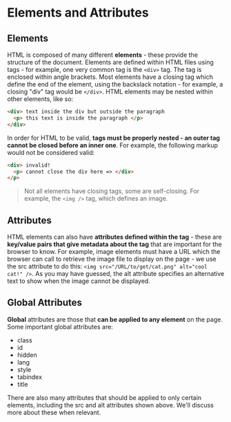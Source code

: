 # Elements and Attributes
## Elements
HTML is composed of many different **elements** - these provide the structure of the document. Elements are defined within HTML files using tags - for example, one very common tag is the `<div>` tag. The tag is enclosed within angle brackets. Most elements have a closing tag which define the end of the element, using the backslack notation - for example, a closing "div" tag would be `</div>`. HTML elements may be nested within other elements, like so:

```html
<div> text inside the div but outside the paragraph
  <p> this text is inside the paragraph </p>
</div>
```

In order for HTML to be valid, **tags must be properly nested - an outer tag cannot be closed before an inner one**. For example, the following markup would not be considered valid:

```html
<div> invalid!
  <p> cannot close the div here => </div>
</p>
```

>Not all elements have closing tags, some are self-closing. For example, the `<img />` tag, which defines an image.

## Attributes
HTML elements can also have **attributes defined within the tag** - these are **key/value pairs that give metadata about the tag** that are important for the browser to know. For example, image elements must have a URL which the browser can call to retrieve the image file to display on the page - we use the src attribute to do this: `<img src="/URL/to/get/cat.png" alt="cool cat!" />`. As you may have guessed, the alt attribute specifies an alternative text to show when the image cannot be displayed.

## Global Attributes
**Global** attributes are those that **can be applied to any element** on the page. Some important global attributes are:
- class
- id
- hidden
- lang
- style
- tabindex
- title

There are also many attributes that should be applied to only certain elements, including the src and alt attributes shown above. We'll discuss more about these when relevant.